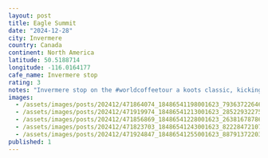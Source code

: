 ```yaml
---
layout: post
title: Eagle Summit
date: "2024-12-28"
city: Invermere
country: Canada
continent: North America
latitude: 50.5188714
longitude: -116.0164177
cafe_name: Invermere stop
rating: 3
notes: "Invermere stop on the #worldcoffeetour a koots classic, kicking horse cafe."
images:
  - /assets/images/posts/202412/471864074_18486541198001623_7936372264652092922_n_17890320213155365.jpg
  - /assets/images/posts/202412/471919974_18486541213001623_2852293227588045651_n_18253769431277484.jpg
  - /assets/images/posts/202412/471856869_18486541228001623_2638167878647244086_n_18055115395948175.jpg
  - /assets/images/posts/202412/471823703_18486541243001623_8222847210774882335_n_18030226289223450.jpg
  - /assets/images/posts/202412/471924847_18486541255001623_8879137220380679957_n_18025531994315039.jpg
published: 1
---
```

